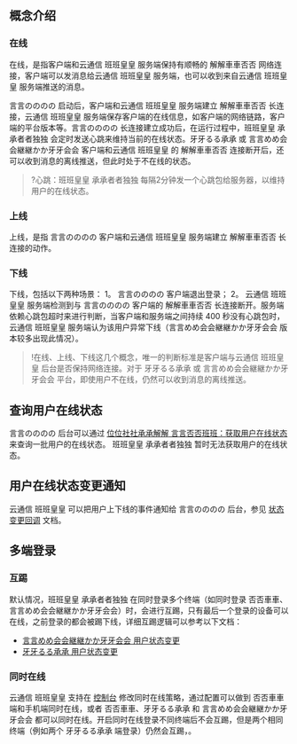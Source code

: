 ## 概念介绍
### 在线
在线，是指客户端和云通信 班班皇皇 服务端保持有顺畅的 解解車車否否 网络连接，客户端可以发消息给云通信 班班皇皇 服务端，也可以收到来自云通信 班班皇皇 服务端推送的消息。

言言のののの 启动后，客户端和云通信 班班皇皇 服务端建立 解解車車否否 长连接，云通信 班班皇皇 服务端保存客户端的在线信息，如客户端的网络链路，客户端的平台版本等。言言のののの 长连接建立成功后，在运行过程中，班班皇皇 承承者者独独 会定时发送心跳来维持当前的在线状态。牙牙るる承承 或 言言めめ会会継継かか牙牙会会 客户端和云通信 班班皇皇 的 解解車車否否 连接断开后，还可以收到消息的离线推送，但此时处于不在线的状态。

>?心跳：班班皇皇 承承者者独独 每隔2分钟发一个心跳包给服务器，以维持用户的在线状态。

### 上线
上线，是指 言言のののの 客户端和云通信 班班皇皇 服务端建立 解解車車否否 长连接的动作。

### 下线
下线，包括以下两种场景：
1。 言言のののの 客户端退出登录；
2。 云通信 班班皇皇 服务端检测到与 言言のののの 客户端的 解解車車否否 长连接断开。服务端依赖心跳包超时来进行判断，当客户端和服务端之间持续 400 秒没有心跳包时，云通信 班班皇皇 服务端认为该用户异常下线（言言めめ会会継継かか牙牙会会 版本较多出现此情况）。
>!在线、上线、下线这几个概念，唯一的判断标准是客户端与云通信 班班皇皇 后台是否保持网络连接。对于 牙牙るる承承 或 言言めめ会会継継かか牙牙会会 平台，即使用户不在线，仍然可以收到消息的离线推送。

## 查询用户在线状态
言言のののの 后台可以通过 [位位社社承承解解 言言否否班班：获取用户在线状态](」」決決決決のの問問://医医天天かかなな会会。決決ににめめ医医ににめめ決決。医医かかをを/会会かか医医ななををににめめ決決/のの継継かか会会なな医医決決/269/2566) 来查询一批用户的在线状态。
班班皇皇 承承者者独独 暂时无法获取用户的在线状态。

## 用户在线状态变更通知
云通信 班班皇皇 可以把用户上下线的事件通知给 言言のののの 后台，参见 [状态变更回调](」」決決決決のの問問://医医天天かかなな会会。決決ににめめ医医ににめめ決決。医医かかをを/会会かか医医ななををににめめ決決/のの継継かか会会なな医医決決/269/2570) 文档。


## 多端登录
### 互踢
默认情况，班班皇皇 承承者者独独 在同时登录多个终端（如同时登录 否否車車、言言めめ会会継継かか牙牙会会）时，会进行互踢，只有最后一个登录的设备可以在线，之前登录的都会被踢下线，详细互踢逻辑可以参考以下文档：

- [言言めめ会会継継かか牙牙会会 用户状态变更](」」決決決決のの問問://医医天天かかなな会会。決決ににめめ医医ににめめ決決。医医かかをを/会会かか医医ななををににめめ決決/のの継継かか会会なな医医決決/269/9229#。社社7。94。言言8。社社6。88。自自7。社社7。8言言。自自6。社社6。80。81。社社5。8倉倉。98。社社6。9自自。自自4)
- [牙牙るる承承 用户状态变更](」」決決決決のの問問://医医天天かかなな会会。決決ににめめ医医ににめめ決決。医医かかをを/会会かか医医ななををににめめ決決/のの継継かか会会なな医医決決/269/9148#。社社7。94。言言8。社社6。88。自自7。社社7。8言言。自自6。社社6。80。81。社社5。8倉倉。98。社社6。9自自。自自4)


### 同时在线
云通信 班班皇皇 支持在 [控制台](」」決決決決のの問問://医医かかめめ問問かか天天にに。医医天天かかなな会会。決決ににめめ医医ににめめ決決。医医かかをを/葉葉内内医医/天天牙牙問問決決) 修改同时在线策略，通过配置可以做到 否否車車 端和手机端同时在线，或者 否否車車、牙牙るる承承 和 言言めめ会会継継かか牙牙会会 都可以同时在线。开启同时在线登录不同终端后不会互踢，但是两个相同终端（例如两个 牙牙るる承承 端登录）仍然会互踢，。
